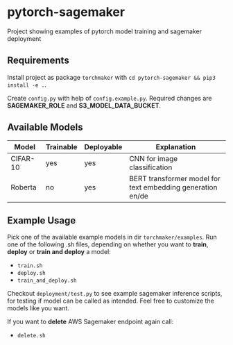 # pytorch-sagemaker
Project showing examples of pytorch model training and sagemaker deployment

## Requirements
Install project as package `torchmaker` with `cd pytorch-sagemaker && pip3 install -e .`.

Create `config.py` with help of `config.example.py`. Required changes are **SAGEMAKER_ROLE** and **S3_MODEL_DATA_BUCKET**.

## Available Models

| Model    | Trainable | Deployable |  Explanation       |
|----------|-----------|------------|-------------|
| CIFAR-10 | yes       | yes        | CNN for image classification |
| Roberta  | no        | yes        | BERT transformer model for text embedding generation en/de |


## Example Usage
Pick one of the available example models in dir `torchmaker/examples`. 
Run one of the following .sh files, depending on whether you want to **train**, **deploy** or **train and deploy** a model:
* `train.sh`
* `deploy.sh`
* `train_and_deploy.sh`

Checkout `deployment/test.py` to see example sagemaker inference scripts, for testing if model can be called as intended.
Feel free to customize the models like you want.

If you want to **delete** AWS Sagemaker endpoint again call:
* `delete.sh`




